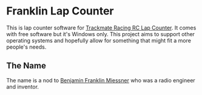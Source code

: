 # Franklin Lap Counter

This is lap counter software for [Trackmate Racing RC Lap Counter](https://trackmateracing.com/shop/en/r-c-lap-counter-transponder-system/122-759-rc-lap-counter.html#/126-software-free_download). It comes with free software but it's Windows only. This project aims to support other operating systems and hopefully allow for something that might fit a more people's needs.

## The Name

The name is a nod to [Benjamin Franklin Miessner](https://en.wikipedia.org/wiki/Benjamin_Miessner) who was a radio engineer and inventor.

